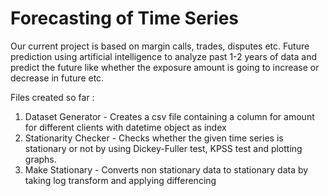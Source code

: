 # Forecasting of Time Series
Our current project is based on margin calls, trades, disputes etc. Future prediction using artificial intelligence to analyze past 1-2 years of data and predict the future like whether the exposure amount is going to increase or decrease in future etc.

Files created so far : 
1) Dataset Generator - Creates a csv file containing a column for amount for different clients with datetime object as index
2) Stationarity Checker - Checks whether the given time series is stationary or not by using Dickey-Fuller test, KPSS test and plotting graphs.
3) Make Stationary - Converts non stationary data to stationary data by taking log transform and applying differencing
